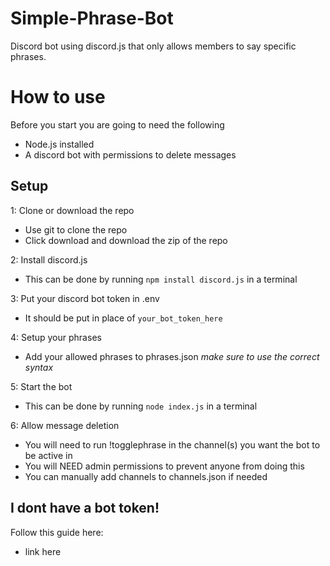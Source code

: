 # Simple-Phrase-Bot
Discord bot using discord.js that only allows members to say specific phrases.

# How to use
Before you start you are going to need the following
- Node.js installed
- A discord bot with permissions to delete messages

## Setup
1: Clone or download the repo
- Use git to clone the repo
- Click download and download the zip of the repo

2: Install discord.js 
- This can be done by running `npm install discord.js` in a terminal

3: Put your discord bot token in .env
- It should be put in place of `your_bot_token_here`

4: Setup your phrases
- Add your allowed phrases to phrases.json *make sure to use the correct syntax*

5: Start the bot
- This can be done by running `node index.js` in a terminal

6: Allow message deletion
- You will need to run !togglephrase in the channel(s) you want the bot to be active in
- You will NEED admin permissions to prevent anyone from doing this
- You can manually add channels to channels.json if needed

## I dont have a bot token!
Follow this guide here:
- link here
